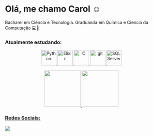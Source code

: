 <h1 align="left">Olá, me chamo Carol ☺️</h1>

Bacharel em Ciência e Tecnologia. 
Graduanda em Química e Ciencia da Computação 💻🧪

<h3 align="left">Atualmente estudando:</h3>

<p align="center"> <a href="https://www.python.org/" target="_blank" rel="noreferrer"> <img src="https://cdn.jsdelivr.net/gh/devicons/devicon/icons/python/python-original.svg" alt="Python" width="50" height="50"/> </a> <a href="https://elixir-lang.org/" target="_blank" rel="noreferrer"> <img src="https://cdn.jsdelivr.net/gh/devicons/devicon/icons/elixir/elixir-original.svg" alt="Elixir" width="50" height="50"/> </a> <a href="https://cplusplus.com/reference/clibrary/" target="_blank" rel="noreferrer"> <img src="https://cdn.jsdelivr.net/gh/devicons/devicon/icons/c/c-original.svg" alt="C" width="50" height="50"/> </a> <a href="https://git-scm.com/" target="_blank" rel="noreferrer"> <img src="https://www.vectorlogo.zone/logos/git-scm/git-scm-icon.svg" alt="git" width="50" height="50"/> </a> <a href="https://www.microsoft.com/pt-br/sql-server/sql-server-2019" target="_blank" rel="noreferrer"> <img src="https://cdn.jsdelivr.net/gh/devicons/devicon/icons/microsoftsqlserver/microsoftsqlserver-plain-wordmark.svg" alt="SQLServer" width="50" height="50"/> </a></p>

<div align="center">
  <a href="https://github.com/carollynys">
  <img height="120em" src="https://github-readme-stats.vercel.app/api?username=carollynys&show_icons=true&theme=vue&include_all_commits=true&count_private=true"/>
  <img height="120em" src="https://github-readme-stats.vercel.app/api/top-langs/?username=carollynys&layout=compact&langs_count=7&theme=vue"/>
</div>
    
<h3 align="left">Redes Sociais:</h3>
    
   <div> <a href="https://www.linkedin.com/in/carollyny/"><img src="https://img.shields.io/badge/-LinkedIn-%230077B5?style=for-the-badge&logo=linkedin&logoColor=white" target="_blank"></a> </div>
 
    
 
